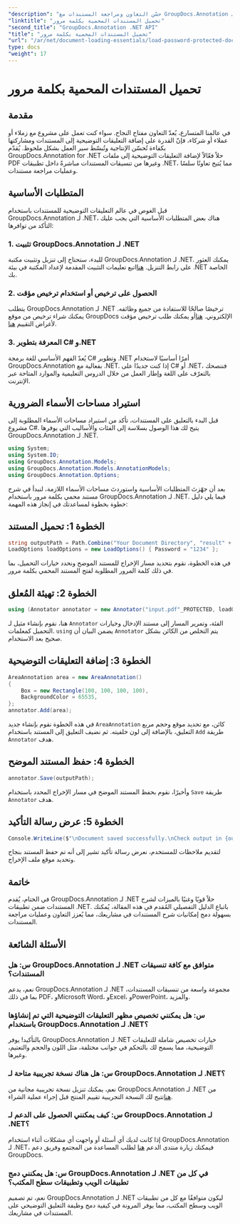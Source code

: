```yaml
---
"description": "حسّن التعاون ومراجعة المستندات مع GroupDocs.Annotation لـ .NET. أضف تعليقات توضيحية إلى ملفات PDF وغيرها بسلاسة في تطبيقات .NET."
"linktitle": "تحميل المستندات المحمية بكلمة مرور"
"second_title": "GroupDocs.Annotation .NET API"
"title": "تحميل المستندات المحمية بكلمة مرور"
"url": "/ar/net/document-loading-essentials/load-password-protected-documents/"
type: docs
"weight": 17
---
```


# تحميل المستندات المحمية بكلمة مرور

## مقدمة
في عالمنا المتسارع، يُعدّ التعاون مفتاح النجاح. سواء كنت تعمل على مشروع مع زملاء أو عملاء أو شركاء، فإنّ القدرة على إضافة التعليقات التوضيحية إلى المستندات ومشاركتها بكفاءة تُحسّن الإنتاجية وتُبسّط سير العمل بشكل ملحوظ. يُقدّم GroupDocs.Annotation for .NET حلاً فعّالاً لإضافة التعليقات التوضيحية إلى ملفات PDF وغيرها من تنسيقات المستندات مباشرةً داخل تطبيقات .NET، مما يُتيح تعاونًا سلسًا وعمليات مراجعة مستندات.
## المتطلبات الأساسية
قبل الغوص في عالم التعليقات التوضيحية للمستندات باستخدام GroupDocs.Annotation لـ .NET، هناك بعض المتطلبات الأساسية التي يجب عليك التأكد من توافرها:
### 1. تثبيت GroupDocs.Annotation لـ .NET
للبدء، ستحتاج إلى تنزيل وتثبيت مكتبة GroupDocs.Annotation لـ .NET. يمكنك العثور على رابط التنزيل. [هنا](https://releases.groupdocs.com/annotation/net/)اتبع تعليمات التثبيت المقدمة لإعداد المكتبة في بيئة .NET الخاصة بك.
### 2. الحصول على ترخيص أو استخدام ترخيص مؤقت
يتطلب GroupDocs.Annotation لـ .NET ترخيصًا صالحًا للاستفادة من جميع وظائفه. يمكنك شراء ترخيص من موقع GroupDocs الإلكتروني. [هنا](https://purchase.groupdocs.com/buy)أو يمكنك طلب ترخيص مؤقت لأغراض التقييم [هنا](https://purchase.groupdocs.com/temporary-license/).
### 3. المعرفة بتطوير C# و.NET
يُعدّ الفهم الأساسي للغة برمجة C# وتطوير .NET أمرًا أساسيًا لاستخدام GroupDocs.Annotation بفعالية مع .NET. إذا كنت جديدًا على C# أو .NET، فننصحك بالتعرّف على اللغة وإطار العمل من خلال الدروس التعليمية والموارد المتاحة عبر الإنترنت.

## استيراد مساحات الأسماء الضرورية
قبل البدء بالتعليق على المستندات، تأكد من استيراد مساحات الأسماء المطلوبة إلى مشروع C#. يتيح لك هذا الوصول بسلاسة إلى الفئات والأساليب التي يوفرها GroupDocs.Annotation لـ .NET.
```csharp
using System;
using System.IO;
using GroupDocs.Annotation.Models;
using GroupDocs.Annotation.Models.AnnotationModels;
using GroupDocs.Annotation.Options;
```

بعد أن جهّزتَ المتطلبات الأساسية واستوردتَ مساحات الأسماء اللازمة، لنبدأ في شرح مستند محمي بكلمة مرور باستخدام GroupDocs.Annotation لـ .NET. فيما يلي دليل خطوة بخطوة لمساعدتك في إنجاز هذه المهمة:
## الخطوة 1: تحميل المستند
```csharp
string outputPath = Path.Combine("Your Document Directory", "result" + Path.GetExtension("input.pdf"));
LoadOptions loadOptions = new LoadOptions() { Password = "1234" };
```
في هذه الخطوة، نقوم بتحديد مسار الإخراج للمستند الموضح ونحدد خيارات التحميل، بما في ذلك كلمة المرور المطلوبة لفتح المستند المحمي بكلمة مرور.
## الخطوة 2: تهيئة المُعلق
```csharp
using (Annotator annotator = new Annotator("input.pdf"_PROTECTED, loadOptions))
```
هنا، نقوم بإنشاء مثيل لـ `Annotator` الفئة، وتمرير المسار إلى مستند الإدخال وخيارات التحميل كمعلمات. `using` يضمن البيان أن `Annotator` يتم التخلص من الكائن بشكل صحيح بعد الاستخدام.
## الخطوة 3: إضافة التعليقات التوضيحية
```csharp
AreaAnnotation area = new AreaAnnotation()
{
    Box = new Rectangle(100, 100, 100, 100),
    BackgroundColor = 65535,
};
annotator.Add(area);
```
في هذه الخطوة نقوم بإنشاء جديد `AreaAnnotation` كائن، مع تحديد موقع وحجم مربع التعليق، بالإضافة إلى لون خلفيته. ثم نضيف التعليق إلى المستند باستخدام `Add` طريقة `Annotator` هدف.
## الخطوة 4: حفظ المستند الموضح
```csharp
annotator.Save(outputPath);
```
وأخيرًا، نقوم بحفظ المستند الموضح في مسار الإخراج المحدد باستخدام `Save` طريقة `Annotator` هدف.
## الخطوة 5: عرض رسالة التأكيد
```csharp
Console.WriteLine($"\nDocument saved successfully.\nCheck output in {outputPath}.");
```
لتقديم ملاحظات للمستخدم، نعرض رسالة تأكيد تشير إلى أنه تم حفظ المستند بنجاح وتحديد موقع ملف الإخراج.

## خاتمة
في الختام، يُقدم GroupDocs.Annotation لـ .NET حلاً قويًا وغنيًا بالميزات لشرح المستندات ضمن تطبيقات .NET. باتباع الدليل التفصيلي المُقدم في هذه المقالة، يُمكنك بسهولة دمج إمكانيات شرح المستندات في مشاريعك، مما يُعزز التعاون وعمليات مراجعة المستندات.
## الأسئلة الشائعة
### س: هل GroupDocs.Annotation لـ .NET متوافق مع كافة تنسيقات المستندات؟
نعم، يدعم GroupDocs.Annotation لـ .NET مجموعة واسعة من تنسيقات المستندات، بما في ذلك PDF، وMicrosoft Word، وExcel، وPowerPoint، والمزيد.
### س: هل يمكنني تخصيص مظهر التعليقات التوضيحية التي تم إنشاؤها باستخدام GroupDocs.Annotation لـ .NET؟
بالتأكيد! يوفر GroupDocs.Annotation لـ .NET خيارات تخصيص شاملة للتعليقات التوضيحية، مما يسمح لك بالتحكم في جوانب مختلفة، مثل اللون والحجم والتعتيم، وغيرها.
### س: هل هناك نسخة تجريبية متاحة لـ GroupDocs.Annotation لـ .NET؟
نعم، يمكنك تنزيل نسخة تجريبية مجانية من GroupDocs.Annotation لـ .NET من [هنا](https://releases.groupdocs.com/)تتيح لك النسخة التجريبية تقييم المنتج قبل إجراء عملية الشراء.
### س: كيف يمكنني الحصول على الدعم لـ GroupDocs.Annotation لـ .NET؟
إذا كانت لديك أي أسئلة أو واجهت أي مشكلات أثناء استخدام GroupDocs.Annotation لـ .NET، فيمكنك زيارة منتدى الدعم [هنا](https://forum.groupdocs.com/c/annotation/10) لطلب المساعدة من المجتمع وفريق دعم GroupDocs.
### س: هل يمكنني دمج GroupDocs.Annotation لـ .NET في كل من تطبيقات الويب وتطبيقات سطح المكتب؟
نعم، تم تصميم GroupDocs.Annotation لـ .NET ليكون متوافقًا مع كل من تطبيقات الويب وسطح المكتب، مما يوفر المرونة في كيفية دمج وظيفة التعليق التوضيحي على المستندات في مشاريعك.